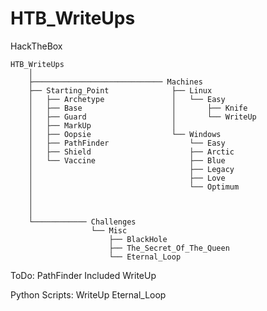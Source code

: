 # HTB_WriteUps
HackTheBox

    HTB_WriteUps
        │
        ├───────────────────────────── Machines
        ├── Starting_Point              ├── Linux
        │   ├── Archetype               │   └── Easy
        │   ├── Base                    │       ├── Knife
        │   ├── Guard                   │       └── WriteUp
        │   ├── MarkUp                  │      
        │   ├── Oopsie                  └── Windows
        │   ├── PathFinder                  └── Easy
        │   ├── Shield                      ├── Arctic
        │   └── Vaccine                     ├── Blue
        │                                   ├── Legacy
        │                                   ├── Love
        │                                   └── Optimum
        │                               
        │          
        │
        └──────────── Challenges
                      └── Misc
                          ├── BlackHole
                          ├── The_Secret_Of_The_Queen
                          └── Eternal_Loop


ToDo: PathFinder
      Included
      WriteUp

      
      
Python Scripts: WriteUp   Eternal_Loop
      

